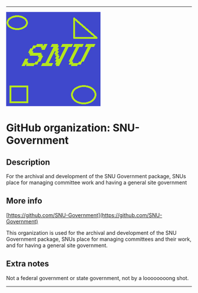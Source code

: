 
***

![SNU_blue_and_gold_legacy_icon.png failed to load. The file may be missing or corrupt. Check the file path for errors first.](/AdditionalInfo/2/SNU-Government/SNU_blue_and_gold_legacy_icon.png)

# GitHub organization: SNU-Government

## Description

For the archival and development of the SNU Government package, SNUs place for managing committee work and having a general site government

## More info

[https://github.com/SNU-Government](https://github.com/SNU-Government)

This organization is used for the archival and development of the SNU Government package, SNUs place for managing committees and their work, and for having a general site government.

## Extra notes

Not a federal government or state government, not by a loooooooong shot.

***
